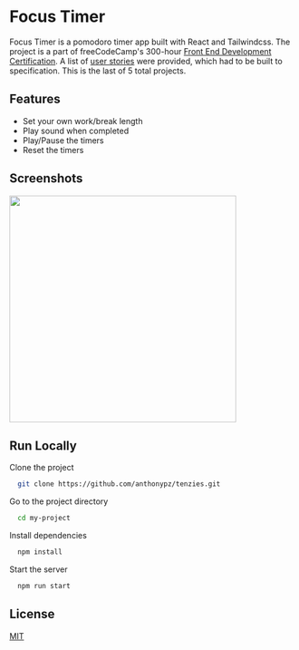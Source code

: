 # Focus Timer

Focus Timer is a pomodoro timer app built with React and Tailwindcss. The project is a part of freeCodeCamp's 300-hour [Front End Development Certification](https://www.freecodecamp.org/learn/front-end-development-libraries/). A list of [user stories](https://www.freecodecamp.org/learn/front-end-development-libraries/front-end-development-libraries-projects/build-a-25--5-clock) were provided, which had to be built to specification. This is the last of 5 total projects.

## Features

- Set your own work/break length
- Play sound when completed
- Play/Pause the timers
- Reset the timers

## Screenshots

<img src="https://github.com/anthonypz/focus-timer/blob/main/src/assets/screenshot.png" width=400>

## Run Locally

Clone the project

```bash
  git clone https://github.com/anthonypz/tenzies.git
```

Go to the project directory

```bash
  cd my-project
```

Install dependencies

```bash
  npm install
```

Start the server

```bash
  npm run start
```

## License

[MIT](https://choosealicense.com/licenses/mit/)
